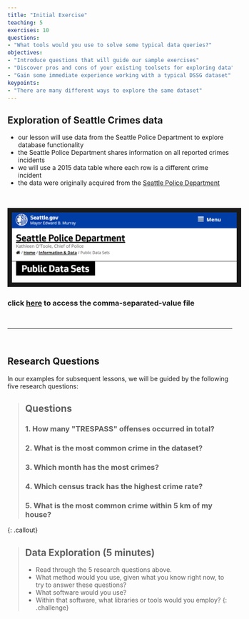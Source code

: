 ```yaml
---
title: "Initial Exercise"
teaching: 5
exercises: 10
questions:
- "What tools would you use to solve some typical data queries?"
objectives:
- "Introduce questions that will guide our sample exercises"
- "Discover pros and cons of your existing toolsets for exploring data"
- "Gain some immediate experience working with a typical DSSG dataset"
keypoints:
- "There are many different ways to explore the same dataset"
---
```


## Exploration of Seattle Crimes data

* our lesson will use data from the Seattle Police Department to explore database functionality
* the Seattle Police Department shares information on all reported crimes incidents 
* we will use a 2015 data table where each row is a different crime incident
* the data were originally acquired from the [Seattle Police Department](http://www.seattle.gov/seattle-police-department/crime-data/spd-data-sets)

<br><br>
<img src="../assets/img/databaseIntro/crimesSeattle.png" width = "600" border = "10">
<br>

### click [here](https://github.com/uwescience/SQL-geospatial-tutorial/blob/gh-pages/files/SeattleCrimeIncidents.csv) to access the comma-separated-value file 

<br>
<hr>
<br>

## Research Questions

In our examples for subsequent lessons, we will be guided by the following five research questions:

> ## Questions
> ### 1. How many "TRESPASS" offenses occurred in total?
> ### 2. What is the most common crime in the dataset?
> ### 3. Which month has the most crimes?
> ### 4. Which census track has the highest crime rate?
> ### 5. What is the most common crime within 5 km of my house?
{: .callout}

> ## Data Exploration (5 minutes)
> * Read through the 5 research questions above.
> * What method would you use, given what you know right now, to try to answer these questions?
> * What software would you use?
> * Within that software, what libraries or tools would you employ?
{: .challenge}